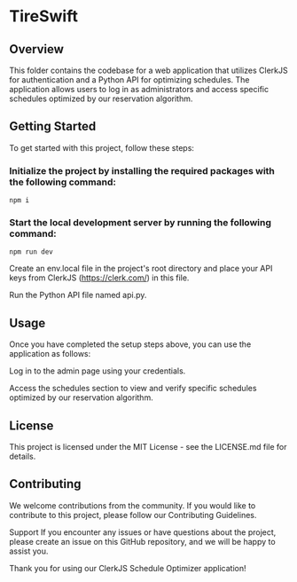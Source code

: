 # TireSwift
## Overview
This folder contains the codebase for a web application that utilizes ClerkJS for authentication and a Python API for optimizing schedules. The application allows users to log in as administrators and access specific schedules optimized by our reservation algorithm.

## Getting Started
To get started with this project, follow these steps:

### Initialize the project by installing the required packages with the following command:
```
npm i
```

### Start the local development server by running the following command:
```
npm run dev
```
Create an env.local file in the project's root directory and place your API keys from ClerkJS (https://clerk.com/) in this file.

Run the Python API file named api.py.

## Usage
Once you have completed the setup steps above, you can use the application as follows:

Log in to the admin page using your credentials.

Access the schedules section to view and verify specific schedules optimized by our reservation algorithm.

## License
This project is licensed under the MIT License - see the LICENSE.md file for details.

## Contributing
We welcome contributions from the community. If you would like to contribute to this project, please follow our Contributing Guidelines.

Support
If you encounter any issues or have questions about the project, please create an issue on this GitHub repository, and we will be happy to assist you.

Thank you for using our ClerkJS Schedule Optimizer application!
 
